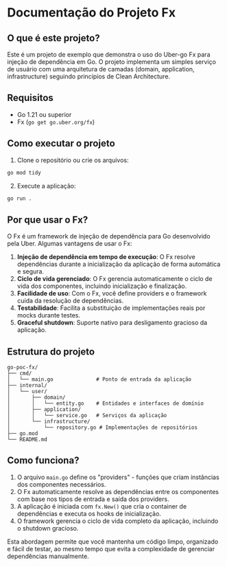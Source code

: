 # Documentação do Projeto Fx

## O que é este projeto?

Este é um projeto de exemplo que demonstra o uso do Uber-go Fx para injeção de dependência em Go. O projeto implementa um simples serviço de usuário com uma arquitetura de camadas (domain, application, infrastructure) seguindo princípios de Clean Architecture.

## Requisitos

- Go 1.21 ou superior
- Fx (`go get go.uber.org/fx`)

## Como executar o projeto

1. Clone o repositório ou crie os arquivos:

```bash
go mod tidy
```

2. Execute a aplicação:

```bash
go run .
```

## Por que usar o Fx?

O Fx é um framework de injeção de dependência para Go desenvolvido pela Uber. Algumas vantagens de usar o Fx:

1. **Injeção de dependência em tempo de execução**: O Fx resolve dependências durante a inicialização da aplicação de forma automática e segura.
2. **Ciclo de vida gerenciado**: O Fx gerencia automaticamente o ciclo de vida dos componentes, incluindo inicialização e finalização.
3. **Facilidade de uso**: Com o Fx, você define providers e o framework cuida da resolução de dependências.
4. **Testabilidade**: Facilita a substituição de implementações reais por mocks durante testes.
5. **Graceful shutdown**: Suporte nativo para desligamento gracioso da aplicação.

## Estrutura do projeto

```
go-poc-fx/
├── cmd/
│   └── main.go              # Ponto de entrada da aplicação
├── internal/
│   └── user/
│       ├── domain/
│       │   └── entity.go    # Entidades e interfaces de domínio
│       ├── application/
│       │   └── service.go   # Serviços da aplicação
│       └── infrastructure/
│           └── repository.go # Implementações de repositórios
├── go.mod
└── README.md
```

## Como funciona?

1. O arquivo `main.go` define os "providers" - funções que criam instâncias dos componentes necessários.
2. O Fx automaticamente resolve as dependências entre os componentes com base nos tipos de entrada e saída dos providers.
3. A aplicação é iniciada com `fx.New()` que cria o container de dependências e executa os hooks de inicialização.
4. O framework gerencia o ciclo de vida completo da aplicação, incluindo o shutdown gracioso.

Esta abordagem permite que você mantenha um código limpo, organizado e fácil de testar, ao mesmo tempo que evita a complexidade de gerenciar dependências manualmente. 